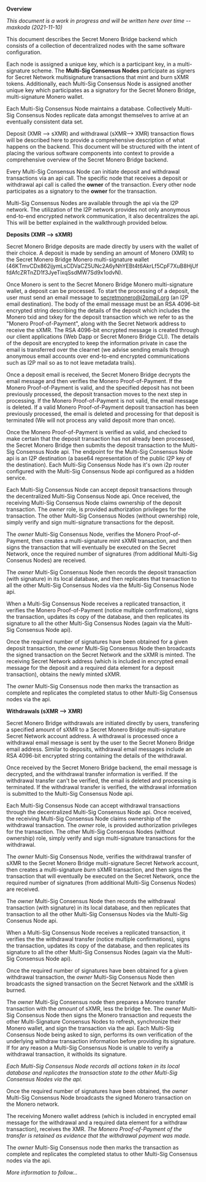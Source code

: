 **Overview**

*This document is a work in progress and will be written here over time -- maxkoda (2021-11-10)*

This document describes the Secret Monero Bridge backend which consists of a collection of decentralized nodes with the same software configuration.

Each node is assigned a unique key, which is a participant key, in a multi-signature scheme. The **Multi-Sig Consensus Nodes** participate as signers for 
Secret Network multisignature transactions that mint and burn sXMR tokens. Additionally, each Multi-Sig Consensus Node is assigned another unique key which
participates as a signatory for the Secret Monero Bridge, multi-signature Monero wallet.

Each Multi-Sig Consensus Node maintains a database. Collectively Multi-Sig Consensus Nodes replicate data amongst themselves to arrive at an eventually
consistent data set.

Deposit (XMR --> sXMR) and withdrawal (sXMR--> XMR) transaction flows will be described here to provide a comprehensive description of what happens on the
backend. This document will be structured with the intent of placing the various software components into context to provide a comprehensive overview of the 
Secret Monero Bridge backend.

Every Multi-Sig Consensus Node can initiate deposit and withdrawal transactions via an api call. The specific node that receives a deposit or withdrawal api call
is called the **owner** of the transaction. Every other node participates as a signatory to the **owner** for the transaction.

Multi-Sig Consensus Nodes are available through the api via the I2P network. The utilization of the I2P network provides not only anonymous end-to-end encrypted
network communication, it also decentralizes the api. This will be better explained in the walkthrough provided below.

**Deposits (XMR --> sXMR)**

Secret Monero Bridge deposits are made directly by users with the wallet of their choice. A deposit is made by sending an amount of Monero (XMR) to the Secret Monero Bridge Monero multi-signature wallet (46KTmvCDx862ijymLsCDVaCZ5UNc2A6yNhYEBt4t6AkrLf5CpF7XuB8HjUffdAfcZRTnZD1f3JyeTixqSsdMW7Sd9x1odvN).

Once Monero is sent to the Secret Monero Bridge Monero multi-signature wallet, a deposit can be processed. To start the processing of a deposit, the user must send an email message to secretmonero@i2pmail.org (an I2P email destination). The body of the email message must be an RSA 4096-bit encrypted string describing the details of the deposit which includes the Monero txid and txkey for the deposit transaction which we refer to as the "Monero Proof-of-Payment", along with the Secret Network address to receive the sXMR. The RSA 4096-bit encrypted message is created through our client applications (Web Dapp or Secret Monero Bridge CLI). The details of the deposit are encrypted to keep the information private in case the email is transferred over the clearnet (we advise sending emails through anonymous email accounts over end-to-end encrypted communications such as I2P mail so as to not leave metadata trails).

Once a deposit email is received, the Secret Monero Bridge decrypts the email message and then verifies the Monero Proof-of-Payment. If the Monero Proof-of-Payment is valid, and the specified deposit has not been previously processed, the deposit transaction moves to the next step in processing. If the Monero Proof-of-Payment is not valid, the email message is deleted. If a valid Monero Proof-of-Payment deposit transaction has been previously processed, the email is deleted and processing for that deposit is terminated (We will not process any valid deposit more than once).

Once the Monero Proof-of-Payment is verified as valid, and checked to make certain that the deposit transaction has not already been processed, the Secret Monero Bridge then submits the deposit transaction to the Multi-Sig Consensus Node api. The endpoint for the Multi-Sig Consensus Node api is an I2P destination (a base64 representation of the public I2P key of the destination). Each Multi-Sig Consensus Node has it's own i2p router configured with the Multi-Sig Consensus Node api configured as a hidden service.

Each Multi-Sig Consensus Node can accept deposit transactions through the decentralized Multi-Sig Consensus Node api. Once received, the receiving Multi-Sig Consensus Node claims ownership of the deposit transaction. The *owner* role, is provided authorization privileges for the transaction. The other Multi-Sig Consensus Nodes (without ownership) role, simply verify and sign multi-signature transactions for the deposit.

The *owner* Multi-Sig Consensus Node, verifies the Monero Proof-of-Payment, then creates a multi-signature *mint* sXMR transaction, and then signs the transaction that will eventually be executed on the Secret Network, once the required number of signatures (from additional Multi-Sig Consenus Nodes) are received. 

The *owner* Multi-Sig Consensus Node then records the deposit transaction (with signature) in its local database, and then replicates that transaction to all the other Multi-Sig Consensus Nodes via the Multi-Sig Consenus Node api.

When a Multi-Sig Consensus Node receives a replicated transaction, it verifies the Monero Proof-of-Payment (notice multiple confirmations), signs the transaction, updates its copy of the database, and then replicates its signature to all the other Multi-Sig Consensus Nodes (again via the Multi-Sig Consensus Node api).

Once the required number of signatures have been obtained for a given deposit transaction, the *owner* Multi-Sig Consensus Node then broadcasts the signed transaction on the Secret Network and the sXMR is minted. The receiving Secret Network address (which is included in encrypted email message for the deposit and a required data element for a deposit transaction), obtains the newly minted sXMR.

The *owner* Multi-Sig Consensus node then marks the transaction as complete and replicates the completed status to other Multi-Sig Consensus nodes via the api.

**Withdrawals (sXMR --> XMR)**

Secret Monero Bridge withdrawals are initiated directly by users, transfering a specified amount of sXMR to a Secret Monero Bridge multi-signature Secret Network account address. A withdrawal is processed once a withdrawal email message is sent by the user to the Secret Monero Bridge email address. Similar to deposits, withdrawal email messages include an RSA 4096-bit encrypted string containing the details of the withdrawal.

Once received by the Secret Monero Bridge backend, the email message is decrypted, and the withdrawal transfer information is verified. If the withdrawal transfer can't be verified, the email is deleted and processing is terminated. If the withdrawal transfer is verified, the withdrawal information is submitted to the Multi-Sig Consensus Node api.

Each Multi-Sig Consensus Node can accept withdrawal transactions through the decentralized Multi-Sig Consensus Node api. Once received, the receiving Multi-Sig Consensus Node claims ownership of the withdrawal transaction. The *owner* role, is provided authorization privileges for the transaction. The other Multi-Sig Consensus Nodes (without ownership) role, simply verify and sign multi-signature transactions for the withdrawal.

The *owner* Multi-Sig Consensus Node, verifies the withdrawal transfer of sXMR to the Secret Monero Bridge multi-signature Secret Network account, then creates a multi-signature *burn* sXMR transaction, and then signs the transaction that will eventually be executed on the Secret Network, once the required number of signatures (from additional Multi-Sig Consenus Nodes) are received. 

The *owner* Multi-Sig Consensus Node then records the withdrawal transaction (with signature) in its local database, and then replicates that transaction to all the other Multi-Sig Consensus Nodes via the Multi-Sig Consenus Node api.

When a Multi-Sig Consensus Node receives a replicated transaction, it verifies the the withdrawal transfer (notice multiple confirmations), signs the transaction, updates its copy of the database, and then replicates its signature to all the other Multi-Sig Consensus Nodes (again via the Multi-Sig Consensus Node api).

Once the required number of signatures have been obtained for a given withdrawal transaction, the *owner* Multi-Sig Consensus Node then broadcasts the signed transaction on the Secret Network and the sXMR is burned. 

The *owner* Multi-Sig Consensus node then prepares a Monero transfer transaction with the *amount* of sXMR, less the bridge fee. The *owner* Multi-Sig Consensus Node then signs the Monero transaction and requests the other Multi-Signature Consensus Nodes to refresh, synchronize their Monero wallet, and sign the transaction via the api. Each Multi-Sig Consensus Node being asked to sign, performs its own verification of the underlying withdraw transaction information before providing its signature. If for any reason a Multi-Sig Consensus Node is unable to verify a withdrawal transaction, it witholds its signature.

*Each Multi-Sig Consensus Node records all actions taken in its local database and replicates the transaction state to the other Multi-Sig Consensus Nodes via the api.*

Once the required number of signatures have been obtained, the *owner* Multi-Sig Consensus Node broadcasts the signed Monero transaction on the Monero network. 

The receiving Monero wallet address (which is included in encrypted email message for the withdrawal and a required data element for a withdraw transaction), receives the XMR. *The Monero Proof-of-Payment of the transfer is retained as evidence that the withdrawal payment was made.*

The *owner* Multi-Sig Consensus node then marks the transaction as complete and replicates the completed status to other Multi-Sig Consensus nodes via the api.


*More information to follow...*
